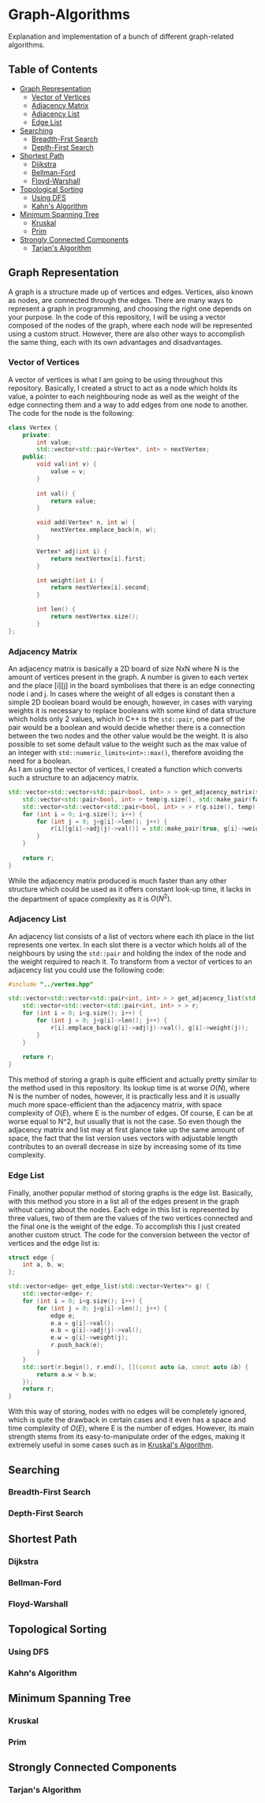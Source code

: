 # Graph-Algorithms
Explanation and implementation of a bunch of different graph-related algorithms.

## Table of Contents
* [Graph Representation](#graph-representation)
    - [Vector of Vertices](#vector-of-vertices)
    - [Adjacency Matrix](#adjacency-matrix)
    - [Adjacency List](#adjacency-list)
    - [Edge List](#edge-list)
* [Searching](#searching)
    - [Breadth-Frst Search](#breadth-first-search)
    - [Depth-First Search](#depth-first-search)
* [Shortest Path](#shortest-path)
    - [Dijkstra](#dijkstra)
    - [Bellman-Ford](#bellman-ford)
    - [Floyd-Warshall](#floyd-warshall)
* [Topological Sorting](#topological-sorting)
    - [Using DFS](#using-dfs)
    - [Kahn's Algorithm](#kahns-algorithm)
* [Minimum Spanning Tree](#minimum-spanning-tree)
    - [Kruskal](#kruskal)
    - [Prim](#prim)
* [Strongly Connected Components](#strongly-connected-components)
    - [Tarjan's Algorithm](#tarjans-algorithm)


## Graph Representation
  A graph is a structure made up of vertices and edges. Vertices, also known as nodes, are connected through the edges. There are many ways to represent a graph in programming, and choosing the right one depends on your purpose. In the code of this repository, I will be using a vector composed of the nodes of the graph, where each node will be represented using a custom struct. However, there are also other ways to accomplish the same thing, each with its own advantages and disadvantages.

### Vector of Vertices
  A vector of vertices is what I am going to be using throughout this repository. Basically, I created a struct to act as a node which holds its value, a pointer to each neighbouring node as well as the weight of the edge connecting them and a way to add edges from one node to another. The code for the node is the following:
  
```c++
class Vertex {
    private:
        int value;
        std::vector<std::pair<Vertex*, int> > nextVertex;
    public:
        void val(int v) {
            value = v;
        }
        
        int val() {
            return value;
        }

        void add(Vertex* n, int w) {
            nextVertex.emplace_back(n, w);
        }

        Vertex* adj(int i) {
            return nextVertex[i].first;
        }

        int weight(int i) {
            return nextVertex[i].second;
        }

        int len() {
            return nextVertex.size();
        }
};
```

### Adjacency Matrix
  An adjacency matrix is basically a 2D board of size NxN where N is the amount of vertices present in the graph. A number is given to each vertex and the place [i][j] in the board symbolises that there is an edge connecting node i and j. In cases where the weight of all edges is constant then a simple 2D boolean board would be enough, however, in cases with varying weights it is necessary to replace booleans with some kind of data structure which holds only 2 values, which in C++ is the `std::pair`, one part of the pair would be a boolean and would decide whether there is a connection between the two nodes and the other value would be the weight. It is also possible to set some default value to the weight such as the max value of an integer with `std::numeric_limits<int>::max()`, therefore avoiding the need for a boolean.<br>
As I am using the vector of vertices, I created a function which converts such a structure to an adjacency matrix.
```c++
std::vector<std::vector<std::pair<bool, int> > > get_adjacency_matrix(std::vector<Vertex*> g) {
    std::vector<std::pair<bool, int> > temp(g.size(), std::make_pair(false, 0));
    std::vector<std::vector<std::pair<bool, int> > > r(g.size(), temp);
    for (int i = 0; i<g.size(); i++) {
        for (int j = 0; j<g[i]->len(); j++) {
            r[i][g[i]->adj(j)->val()] = std::make_pair(true, g[i]->weight(j));
        }
    }
    
    return r;
}
```
  While the adjacency matrix produced is much faster than any other structure which could be used as it offers constant look-up time, it lacks in the department of space complexity as it is $`O(N^2)`$.
  
### Adjacency List
An adjacency list consists of a list of vectors where each ith place in the list represents one vertex. In each slot there is a vector which holds all of the neighbours by using the `std::pair` and holding the index of the node and the weight required to reach it. To transform from a vector of vertices to an adjacency list you could use the following code:
```c++
#include "../vertex.hpp"

std::vector<std::vector<std::pair<int, int> > > get_adjacency_list(std::vector<Vertex*> g) {
    std::vector<std::vector<std::pair<int, int> > > r;
    for (int i = 0; i<g.size(); i++) {
        for (int j = 0; j<g[i]->len(); j++) {
            r[i].emplace_back(g[i]->adj(j)->val(), g[i]->weight(j));
        }
    }
    
    return r;
}
```
This method of storing a graph is quite efficient and actually pretty similar to the method used in this repository. Its lookup time is at worse $`O(N)`$, where N is the number of nodes, however, it is practically less and it is usually much more space-efficient than the adjacency matrix, with space complexity of $`O(E)`$, where E is the number of edges. Of course, E can be at worse equal to N^2, but usually that is not the case. So even though the adjacency matrix and list may at first glance take up the same amount of space, the fact that the list version uses vectors with adjustable length contributes to an overall decrease in size by increasing some of its time complexity.

  ### Edge List
Finally, another popular method of storing graphs is the edge list. Basically, with this method you store in a list all of the edges present in the graph without caring about the nodes. Each edge in this list is represented by three values, two of them are the values of the two vertices connected and the final one is the weight of the edge. To accomplish this I just created another custom struct. The code for the conversion between the vector of vertices and the edge list is:
```c++
struct edge {
    int a, b, w;
};

std::vector<edge> get_edge_list(std::vector<Vertex*> g) {
    std::vector<edge> r;
    for (int i = 0; i<g.size(); i++) {
        for (int j = 0; j<g[i]->len(); j++) {
            edge e;
            e.a = g[i]->val();
            e.b = g[i]->adj(j)->val();
            e.w = g[i]->weight(j);
            r.push_back(e);
        }
    }
    std::sort(r.begin(), r.end(), [](const auto &a, const auto &b) {
        return a.w < b.w;
    });
    return r;
}
```
With this way of storing, nodes with no edges will be completely ignored, which is quite the drawback in certain cases and it even has a space and time complexity of $`O(E)`$, where E is the number of edges. However, its main strength stems from its easy-to-manipulate order of the edges, making it extremely useful in some cases such as in [Kruskal's Algorithm](#kruskal).
  ## Searching

  ### Breadth-First Search

  ### Depth-First Search


  ## Shortest Path

  ### Dijkstra

  ### Bellman-Ford

  ### Floyd-Warshall
  

  ## Topological Sorting

  ### Using DFS

  ### Kahn's Algorithm
  

  ## Minimum Spanning Tree

  ### Kruskal

  ### Prim
  

  ## Strongly Connected Components

  ### Tarjan's Algorithm


  
